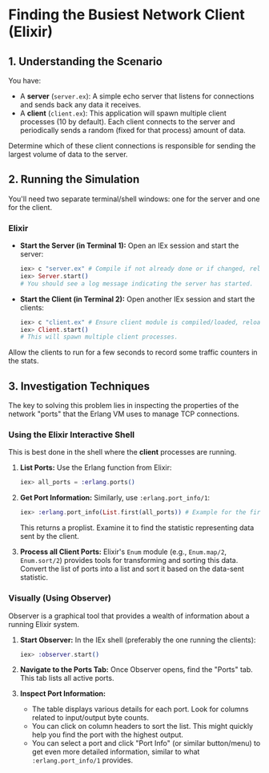 # Finding the Busiest Network Client (Elixir)

## 1. Understanding the Scenario

You have:

- A **server** (`server.ex`): A simple echo server that listens for connections and sends back any data it receives.
- A **client** (`client.ex`): This application will spawn multiple client processes (10 by default). Each client connects to the server and periodically sends a random (fixed for that process) amount of data.

Determine which of these client connections is responsible for sending the largest volume of data to the server.

## 2. Running the Simulation

You'll need two separate terminal/shell windows: one for the server and one for the client.

### Elixir

- **Start the Server (in Terminal 1):**
  Open an IEx session and start the server:
  ```elixir
  iex> c "server.ex" # Compile if not already done or if changed, reload with `r Server`
  iex> Server.start()
  # You should see a log message indicating the server has started.
  ```
- **Start the Client (in Terminal 2):**
  Open another IEx session and start the clients:
  ```elixir
  iex> c "client.ex" # Ensure client module is compiled/loaded, reload with `r Client`
  iex> Client.start()
  # This will spawn multiple client processes.
  ```

Allow the clients to run for a few seconds to record some traffic counters in the stats.

## 3. Investigation Techniques

The key to solving this problem lies in inspecting the properties of the network "ports" that the Erlang VM uses to manage TCP connections.

### Using the Elixir Interactive Shell

This is best done in the shell where the **client** processes are running.

1. **List Ports:**
   Use the Erlang function from Elixir:

   ```elixir
   iex> all_ports = :erlang.ports()
   ```

2. **Get Port Information:**
   Similarly, use `:erlang.port_info/1`:

   ```elixir
   iex> :erlang.port_info(List.first(all_ports)) # Example for the first port
   ```

   This returns a proplist. Examine it to find the statistic representing data sent by the client.

3. **Process all Client Ports:**
   Elixir's `Enum` module (e.g., `Enum.map/2`, `Enum.sort/2`) provides tools for transforming and sorting this data. Convert the list of ports into a list and sort it based on the data-sent statistic.

### Visually (Using Observer)

Observer is a graphical tool that provides a wealth of information about a running Elixir system.

1. **Start Observer:**
   In the IEx shell (preferably the one running the clients):

   ```elixir
   iex> :observer.start()
   ```

2. **Navigate to the Ports Tab:**
   Once Observer opens, find the "Ports" tab. This tab lists all active ports.

3. **Inspect Port Information:**
   - The table displays various details for each port. Look for columns related to input/output byte counts.
   - You can click on column headers to sort the list. This might quickly help you find the port with the highest output.
   - You can select a port and click "Port Info" (or similar button/menu) to get even more detailed information, similar to what `:erlang.port_info/1` provides.
